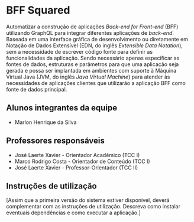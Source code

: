 # BFF Squared

Automatizar a construção de aplicações _Back-end for Front-end_ (BFF) utilizando GraphQL para integrar diferentes aplicações de _back-end_. Baseada em uma interface gráfica de desenvolvimento ou diretamente em Notação de Dados Extensível (EDN, do inglês _Extensible Data Notation_), sem a necessidade de escrever código fonte para definir as funcionalidades da aplicação. Sendo necessário apenas especificar as fontes de dados, estruturas e parâmetros para que uma aplicação seja gerada e possa ser implantada em ambientes com suporte à Máquina Virtual Java (JVM, do inglês _Java Virtual Machine_) para atender às necessidades de aplicações clientes que utilizarão a aplicação BFF como fonte de dados principal.

## Alunos integrantes da equipe

* Marlon Henrique da Silva

## Professores responsáveis

* José Laerte Xavier - Orientador Acadêmico (TCC I)
* Marco Rodrigo Costa - Orientador de Conteúdo (TCC I)
* José Laerte Xavier - Professor-Orientador (TCC II)

## Instruções de utilização

[Assim que a primeira versão do sistema estiver disponível, deverá complementar com as instruções de utilização. Descreva como instalar eventuais dependências e como executar a aplicação.]

